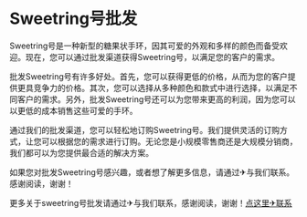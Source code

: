 # Sweetring号批发

Sweetring号是一种新型的糖果状手环，因其可爱的外观和多样的颜色而备受欢迎。现在，您可以通过批发渠道获得Sweetring号，以满足您的客户的需求。

批发Sweetring号有许多好处。首先，您可以获得更低的价格，从而为您的客户提供更具竞争力的价格。其次，您可以选择从多种颜色和款式中进行选择，以满足不同客户的需求。另外，批发Sweetring号还可以为您带来更高的利润，因为您可以以更低的成本销售这些可爱的手环。

通过我们的批发渠道，您可以轻松地订购Sweetring号。我们提供灵活的订购方式，让您可以根据您的需求进行订购。无论您是小规模零售商还是大规模分销商，我们都可以为您提供最合适的解决方案。

如果您对批发Sweetring号感兴趣，或者想了解更多信息，请通过✈与我们联系。感谢阅读，谢谢！

更多关于sweetring号批发请通过✈与我们联系，感谢阅读，谢谢！[点这里✈联系](https://111.k02.cc)